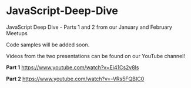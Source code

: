 # JavaScript-Deep-Dive
JavaScript Deep Dive - Parts 1 and 2 from our January and February Meetups

Code samples will be added soon.

Videos from the two presentations can be found on our YouTube channel!

**Part 1**
https://www.youtube.com/watch?v=Ei41Cs2v8ls

**Part 2**
https://www.youtube.com/watch?v=-VRs5FQBIC0
